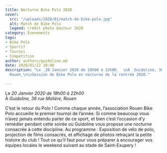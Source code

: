 ```yaml
---
title: Nocturne Bike Polo 2020
cover:
  src: "/uploads/2020/01/match-de-bike-polo.jpg"
  alt: Match de Bike Polo
  legend: crédit photo @auteur 2020
category: Évenements
tags:
- Bike Polo
- Sportif
- Tournoi
- Compétition
author: authors/guidoline.md
date: 2020/01/22 10:00
description: "Le _20 Janvier 2020 de 18h00 à 22h00_  \nÀ _Guidoline, 36 rue Molière,
  Rouen_\n\nSession de Bike Polo en nocturne de la rentrée 2020."

---
```

Le _20 Janvier 2020 de 18h00 à 22h00_  
À _Guidoline, 36 rue Molière, Rouen_

C’est le retour du Polo ! Comme chaque année, l’association Rouen Bike Polo accueille le premier tournoi de l’année. Si comme beaucoup vous n’avez jamais entendu parler de ce sport, et bien c’est l’occasion d’y remédier pendant cette soirée où Guidoline vous propose une nocturne consacrée à cette discipline. Au programme : Exposition de vélo de polo, projection de films consacrés, et affichage de photos retraçant la petite histoire du club ! Tout ce qu’il faut pour vous préparer à encourager vos équipes locales le weekend suivant au stade de Saint-Exupery !